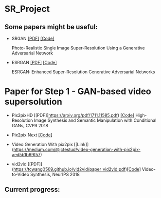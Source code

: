# SR_Project

Some papers might be useful:
---
- SRGAN [[PDF]](https://arxiv.org/pdf/1609.04802v5.pdf) [[Code]](https://github.com/eriklindernoren/Keras-GAN)
  
  Photo-Realistic Single Image Super-Resolution Using a Generative Adversarial Network

- ESRGAN [[PDF]](https://arxiv.org/pdf/1809.00219v2.pdf) [[Code]](https://github.com/eriklindernoren/PyTorch-GAN)

  ESRGAN: Enhanced Super-Resolution Generative Adversarial Networks

# Paper for Step 1 - GAN-based video supersolution

- Pix2pixHD [[PDF]]https://arxiv.org/pdf/1711.11585.pdf) [[Code]](https://github.com/NVIDIA/pix2pixHD)
  High-Resolution Image Synthesis and Semantic Manipulation with Conditional GANs, CVPR 2018
  
- Pix2pix Next [[Code]](https://github.com/malfusion/pix2pix-video-synthesis)
- Video Generation With pix2pix [[Link]] (https://medium.com/@jctestud/video-generation-with-pix2pix-aed5b1b69f57)

- vid2vid  [[PDF]] (https://tcwang0509.github.io/vid2vid/paper_vid2vid.pdf)[[Code]](https://github.com/NVIDIA/vid2vid)
  Video-to-Video Synthesis, NeurIPS 2018









Current progress:
---
